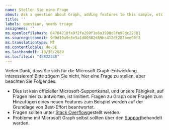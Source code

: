 ```yaml
---
name: Stellen Sie eine Frage
about: Ask a question about Graph, adding features to this sample, etc.
title: ''
labels: question, needs triage
assignees: ''
ms.openlocfilehash: 64704218fa9f2fe280f1e6a3598c8fe98dc22d01
ms.sourcegitcommit: 9d0d10a9e8e5a1d80382d89bc412df287bee03f3
ms.translationtype: MT
ms.contentlocale: de-DE
ms.lasthandoff: 10/30/2020
ms.locfileid: "48822338"
---
```

Vielen Dank, dass Sie sich für die Microsoft Graph-Entwicklung interessieren! Bitte zögern Sie nicht, hier eine Frage zu stellen, aber beachten Sie Folgendes:

- Dies ist kein offizieller Microsoft-Supportkanal, und unsere Fähigkeit, auf Fragen hier zu antworten, ist limitiert. Fragen zu Graph oder Fragen zum Hinzufügen eines neuen Features zum Beispiel werden auf der Grundlage von Best-Effort beantwortet.
- Fragen sollten unter [Stack Overflow](https://stackoverflow.com/questions/tagged/microsoft-graph)gestellt werden.
- Probleme mit Microsoft Graph selbst sollten über den [Support](https://developer.microsoft.com/graph/support)behandelt werden.
